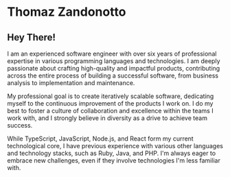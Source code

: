 # Thomaz Zandonotto

## Hey There! 

I am an experienced software engineer with over six years of professional expertise in various programming languages and technologies. I am deeply passionate about crafting high-quality and impactful products, contributing across the entire process of building a successful software, from business analysis to implementation and maintenance.

My professional goal is to create iteratively scalable software, dedicating myself to the continuous improvement of the products I work on. I do my best to foster a culture of collaboration and excellence within the teams I work with, and I strongly believe in diversity as a drive to achieve team success.

While TypeScript, JavaScript, Node.js, and React form my current technological core, I have previous experience with various other languages and technology stacks, such as Ruby, Java, and PHP. I'm always eager to embrace new challenges, even if they involve technologies I'm less familiar with.
